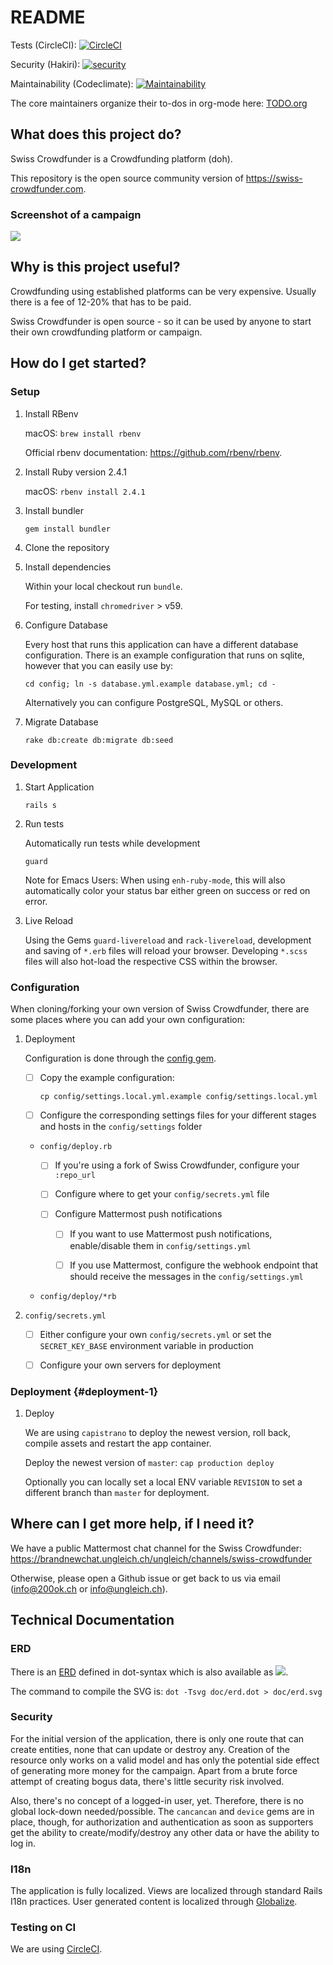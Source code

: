 README
======

Tests (CircleCI): [![CircleCI](https://circleci.com/gh/200ok-ungleich/swiss-crowdfunder.svg?style=svg)](https://circleci.com/gh/200ok-ungleich/swiss-crowdfunder)

Security (Hakiri): [![security](https://hakiri.io/github/200ok-ungleich/swiss-crowdfunder/master.svg)](https://hakiri.io/github/200ok-ungleich/swiss-crowdfunder/master)

Maintainability (Codeclimate): [![Maintainability](https://api.codeclimate.com/v1/badges/c0aa14e9f972e1394f4a/maintainability)](https://codeclimate.com/github/200ok-ungleich/swiss-crowdfunder/maintainability)

The core maintainers organize their to-dos in org-mode here:
[TODO.org](TODO.org)

What does this project do?
--------------------------

Swiss Crowdfunder is a Crowdfunding platform (doh).

This repository is the open source community version of
<https://swiss-crowdfunder.com>.

### Screenshot of a campaign

![](doc/screenshot.png)

Why is this project useful?
---------------------------

Crowdfunding using established platforms can be very expensive. Usually
there is a fee of 12-20% that has to be paid.

Swiss Crowdfunder is open source - so it can be used by anyone to start
their own crowdfunding platform or campaign.

How do I get started?
---------------------

### Setup

1.  Install RBenv

    macOS: `brew install rbenv`

    Official rbenv documentation: <https://github.com/rbenv/rbenv>.

2.  Install Ruby version 2.4.1

    macOS: `rbenv install 2.4.1`

3.  Install bundler

    `gem install bundler`

4.  Clone the repository

5.  Install dependencies

    Within your local checkout run `bundle`.

    For testing, install `chromedriver` &gt; v59.

6.  Configure Database

    Every host that runs this application can have a different database
    configuration. There is an example configuration that runs on
    sqlite, however that you can easily use by:

    `cd config; ln -s database.yml.example database.yml; cd -`

    Alternatively you can configure PostgreSQL, MySQL or others.

7.  Migrate Database

    `rake db:create db:migrate db:seed`

### Development

1.  Start Application

    `rails s`

2.  Run tests

    Automatically run tests while development

    `guard`

    Note for Emacs Users: When using `enh-ruby-mode`, this will also
    automatically color your status bar either green on success or red
    on error.

3.  Live Reload

    Using the Gems `guard-livereload` and `rack-livereload`, development
    and saving of `*.erb` files will reload your browser. Developing
    `*.scss` files will also hot-load the respective CSS within the
    browser.

### Configuration

When cloning/forking your own version of Swiss Crowdfunder, there are
some places where you can add your own configuration:

1.  Deployment

    Configuration is done through the [config
    gem](https://github.com/railsconfig/config).

    -   [ ] Copy the example configuration:

        `cp config/settings.local.yml.example config/settings.local.yml`

    -   [ ] Configure the corresponding settings files for your
        different stages and hosts in the `config/settings` folder

    -   `config/deploy.rb`

        -   [ ] If you're using a fork of Swiss Crowdfunder, configure
            your `:repo_url`

        -   [ ] Configure where to get your `config/secrets.yml` file

        -   [ ] Configure Mattermost push notifications

            -   [ ] If you want to use Mattermost push notifications,
                enable/disable them in `config/settings.yml`

            -   [ ] If you use Mattermost, configure the webhook
                endpoint that should receive the messages in the
                `config/settings.yml`

    -   `config/deploy/*rb`

2.  `config/secrets.yml`

    -   [ ] Either configure your own `config/secrets.yml` or set the
        `SECRET_KEY_BASE` environment variable in production

    -   [ ] Configure your own servers for deployment

### Deployment {#deployment-1}

1.  Deploy

    We are using `capistrano` to deploy the newest version, roll back,
    compile assets and restart the app container.

    Deploy the newest version of `master`: `cap production deploy`

    Optionally you can locally set a local ENV variable `REVISION` to
    set a different branch than `master` for deployment.

Where can I get more help, if I need it?
----------------------------------------

We have a public Mattermost chat channel for the Swiss Crowdfunder:
<https://brandnewchat.ungleich.ch/ungleich/channels/swiss-crowdfunder>

Otherwise, please open a Github issue or get back to us via email
(info@200ok.ch or info@ungleich.ch).

Technical Documentation
-----------------------

### ERD

There is an [ERD](doc/erd.dot) defined in dot-syntax which is also
available as ![](doc/erd.svg).

The command to compile the SVG is: `dot -Tsvg doc/erd.dot > doc/erd.svg`

### Security

For the initial version of the application, there is only one route that
can create entities, none that can update or destroy any. Creation of
the resource only works on a valid model and has only the potential side
effect of generating more money for the campaign. Apart from a brute
force attempt of creating bogus data, there's little security risk
involved.

Also, there's no concept of a logged-in user, yet. Therefore, there is
no global lock-down needed/possible. The `cancancan` and `device` gems
are in place, though, for authorization and authentication as soon as
supporters get the ability to create/modify/destroy any other data or
have the ability to log in.

### I18n

The application is fully localized. Views are localized through
standard Rails I18n practices. User generated content is localized
through [Globalize](https://github.com/globalize/globalize).

### Testing on CI

We are using
[CircleCI](https://circleci.com/gh/200ok-ungleich/swiss-crowdfunder).
